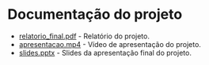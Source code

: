 # Documentação do projeto


* [relatorio_final.pdf](<Documento do Projeto - Agência de Viagens.pdf>) - Relatório do projeto.
* [apresentacao.mp4](<apresentacaoProjetoFinal.mp4>) - Vídeo de apresentação do projeto.
* [slides.pptx](<Projeto Agência de Viagem.pptx>) - Slides da apresentação final do projeto.


